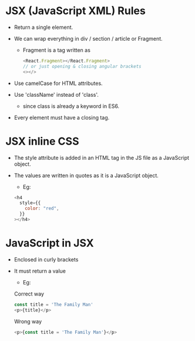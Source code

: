 # JSX (JavaScript XML) Rules

- Return a single element.
- We can wrap everything in div / section / article or Fragment.

  - Fragment is a tag written as

    ```javascript
    <React.Fragment></React.Fragment>
    // or just opening & closing angular brackets
    <></>
    ```

- Use camelCase for HTML attributes.
- Use 'className' instead of 'class'.
  - since class is already a keyword in ES6.
- Every element must have a closing tag.

# JSX inline CSS

- The style attribute is added in an HTML tag in the JS file as a JavaScript object.
- The values are written in quotes as it is a JavaScript object.

  - Eg:

  ```javascript
  <h4
    style={{
      color: "red",
    }}
  ></h4>
  ```

# JavaScript in JSX

- Enclosed in curly brackets
- It must return a value

  - Eg:

  Correct way

  ```javascript
  const title = 'The Family Man'
  <p>{title}</p>
  ```

  Wrong way

  ```javascript
  <p>{const title = 'The Family Man'}</p>
  ```
